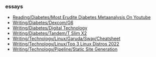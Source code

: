 ### essays

<ul><li><a href="/essays/reading/diabetes/most_erudite_diabetes_metaanalysis_on_youtube.html">Reading/Diabetes/Most Erudite Diabetes Metaanalysis On Youtube</a></li><li><a href="/essays/writing/diabetes/dexcom/g6.html">Writing/Diabetes/Dexcom/G6</a></li><li><a href="/essays/writing/diabetes/digital_technology.html">Writing/Diabetes/Digital Technology</a></li><li><a href="/essays/writing/diabetes/tandem/t_slim_x2.html">Writing/Diabetes/Tandem/T Slim X2</a></li><li><a href="/essays/writing/technology/linux/garuda/sway/cheatsheet.html">Writing/Technology/Linux/Garuda/Sway/Cheatsheet</a></li><li><a href="/essays/writing/technology/linux/top_3_linux_distros_2022.html">Writing/Technology/Linux/Top 3 Linux Distros 2022</a></li><li><a href="/essays/writing/technology/pipeline/static_site_generation.html">Writing/Technology/Pipeline/Static Site Generation</a></li></ul>